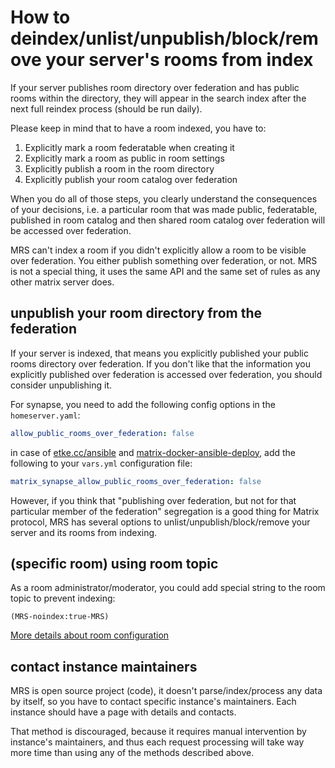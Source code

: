 # How to deindex/unlist/unpublish/block/remove your server's rooms from index

If your server publishes room directory over federation and has public rooms within the directory,
they will appear in the search index after the next full reindex process (should be run daily).

Please keep in mind that to have a room indexed, you have to:

1. Explicitly mark a room federatable when creating it
2. Explicitly mark a room as public in room settings
3. Explicitly publish a room in the room directory
4. Explicitly publish your room catalog over federation

When you do all of those steps, you clearly understand the consequences of your decisions,
i.e. a particular room that was made public, federatable,
published in room catalog and then shared room catalog over federation will be accessed over federation.

MRS can't index a room if you didn't explicitly allow a room to be visible over federation.
You either publish something over federation, or not.
MRS is not a special thing, it uses the same API and the same set of rules as any other matrix server does.

## unpublish your room directory from the federation

If your server is indexed, that means you explicitly published your public rooms directory over federation.
If you don't like that the information you explicitly published over federation is accessed over federation,
you should consider unpublishing it.

For synapse, you need to add the following config options in the `homeserver.yaml`:

```yaml
allow_public_rooms_over_federation: false
```

in case of [etke.cc/ansible](https://github.com/etkecc/ansible) and [matrix-docker-ansible-deploy](https://github.com/spantaleev/matrix-docker-ansible-deploy), add the following to your `vars.yml` configuration file:

```yaml
matrix_synapse_allow_public_rooms_over_federation: false
```

However, if you think that "publishing over federation, but not for that particular member of the federation" segregation is a good thing
for Matrix protocol, MRS has several options to unlist/unpublish/block/remove your server and its rooms from indexing.

## (specific room) using room topic

As a room administrator/moderator, you could add special string to the room topic to prevent indexing:

```
(MRS-noindex:true-MRS)
```

[More details about room configuration](./room-configuration.md)

## contact instance maintainers

MRS is open source project (code), it doesn't parse/index/process any data by itself, so you have to contact specific instance's maintainers.
Each instance should have a page with details and contacts.

That method is discouraged, because it requires manual intervention by instance's maintainers, and thus each request processing will take way more time than using any of the methods described above.
